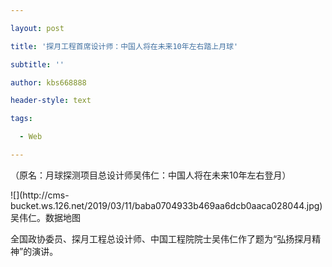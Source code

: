 ---
layout: post
title: '探月工程首席设计师：中国人将在未来10年左右踏上月球'
subtitle: ''
author: kbs668888
header-style: text
tags:
  - Web
---
（原名：月球探测项目总设计师吴伟仁：中国人将在未来10年左右登月）

![](http://cms-
bucket.ws.126.net/2019/03/11/baba0704933b469aa6dcb0aaca028044.jpg)吴伟仁。数据地图

全国政协委员、探月工程总设计师、中国工程院院士吴伟仁作了题为“弘扬探月精神”的演讲。

